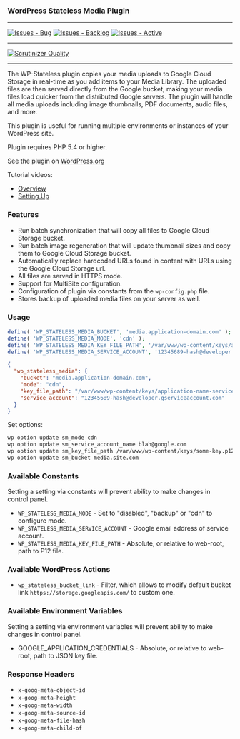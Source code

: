 ### WordPress Stateless Media Plugin

***
[![Issues - Bug](https://badge.waffle.io/wpCloud/wp-stateless.png?label=bug&title=Bugs)](http://waffle.io/wpCloud/wp-stateless)
[![Issues - Backlog](https://badge.waffle.io/wpCloud/wp-stateless.png?label=backlog&title=Backlog)](http://waffle.io/wpCloud/wp-stateless/)
[![Issues - Active](https://badge.waffle.io/wpCloud/wp-stateless.png?label=in%20progress&title=Active)](http://waffle.io/wpCloud/wp-stateless/)
***
[![Scrutinizer Quality](http://img.shields.io/scrutinizer/g/wpCloud/wp-stateless.svg)](https://scrutinizer-ci.com/g/wpCloud/wp-stateless)
***

The WP-Stateless plugin copies your media uploads to Google Cloud Storage in real-time as you add items to your Media Library. The uploaded files are then served directly from the Google bucket, making your media files load quicker from the distributed Google servers. The plugin will handle all media uploads including image thumbnails, PDF documents, audio files, and more.

This plugin is useful for running multiple environments or instances of your WordPress site.

Plugin requires PHP 5.4 or higher.

See the plugin on [WordPress.org](https://wordpress.org/plugins/wp-stateless/)

Tutorial videos:
* [Overview](https://www.youtube.com/watch?v=aGntFnKwkE0)
* [Setting Up](https://www.youtube.com/watch?v=szf5hTns4Ak)

### Features

* Run batch synchronization that will copy all files to Google Cloud Storage bucket.
* Run batch image regeneration that will update thumbnail sizes and copy them to Google Cloud Storage bucket.
* Automatically replace hardcoded URLs found in content with URLs using the Google Cloud Storage url.
* All files are served in HTTPS mode.
* Support for MultiSite configuration.
* Configuration of plugin via constants from the `wp-config.php` file.
* Stores backup of uploaded media files on your server as well.

### Usage

```php
define( 'WP_STATELESS_MEDIA_BUCKET', 'media.application-domain.com' );
define( 'WP_STATELESS_MEDIA_MODE', 'cdn' );
define( 'WP_STATELESS_MEDIA_KEY_FILE_PATH', '/var/www/wp-content/keys/application-name-service-id.p12' );
define( 'WP_STATELESS_MEDIA_SERVICE_ACCOUNT', '12345689-hash@developer.gserviceaccount.com' );
```

```json
{
  "wp_stateless_media": {
    "bucket": "media.application-domain.com",
    "mode": "cdn",
    "key_file_path": "/var/www/wp-content/keys/application-name-service-id.p12",
    "service_account": "12345689-hash@developer.gserviceaccount.com"
  }
}
```

Set options:

```bash
wp option update sm_mode cdn
wp option update sm_service_account_name blah@google.com
wp option update sm_key_file_path /var/www/wp-content/keys/some-key.p12
wp option update sm_bucket media.site.com
```

### Available Constants

Setting a setting via constants will prevent ability to make changes in control panel.

* `WP_STATELESS_MEDIA_MODE` - Set to "disabled", "backup" or "cdn" to configure mode. 
* `WP_STATELESS_MEDIA_SERVICE_ACCOUNT` - Google email address of service account.
* `WP_STATELESS_MEDIA_KEY_FILE_PATH` - Absolute, or relative to web-root, path to P12 file.

### Available WordPress Actions

* `wp_stateless_bucket_link` - Filter, which allows to modify default bucket link `https://storage.googleapis.com/` to custom one.

### Available Environment Variables
Setting a setting via environment variables will prevent ability to make changes in control panel.

* GOOGLE_APPLICATION_CREDENTIALS - Absolute, or relative to web-root, path to JSON key file.

### Response Headers

* `x-goog-meta-object-id`
* `x-goog-meta-height`
* `x-goog-meta-width`
* `x-goog-meta-source-id`
* `x-goog-meta-file-hash`
* `x-goog-meta-child-of`
